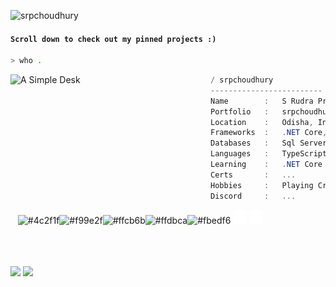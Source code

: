 <p align="left"> <img src="https://komarev.com/ghpvc/?username=srpchoudhury&label=Profile%20views&color=0e75b6&style=flat" alt="srpchoudhury" /> </p> 

#### ```Scroll down to check out my pinned projects :)```
```zsh
> who .
```

<img align="left" src="https://cdn.discordapp.com/attachments/832596849402839070/929648349823512576/desk_animated.gif" 
     alt="A Simple Desk" width="320" /> 

```csharp
/ srpchoudhury
-------------------------
Name        :   S Rudra Prasad Choudhury
Portfolio   :   srpchoudhury
Location    :   Odisha, India
Frameworks  :   .NET Core, MVC, Angular
Databases   :   Sql Server, MySQL, Oracle DB     
Languages   :   TypeScript, JavaScript, java, C#
Learning    :   .NET Core
Certs       :   ...
Hobbies     :   Playing Cricket
Discord     :   ...
```
<p align="left">
     &nbsp;&nbsp;  
  <img alt=" #4c2f1f " src="http://placehold.jp/4c2f1f/000000/20x20.jpg?text=%20"/><img alt="#f99e2f " src="http://placehold.jp/f99e2f/000000/20x20.jpg?text=%20" width="25" height="20" /><img alt="#ffcb6b " src="http://placehold.jp/ffcb6b/000000/20x20.jpg?text=%20" width="25" height="20" /><img alt="#ffdbca " src="http://placehold.jp/ffdbca/000000/20x20.jpg?text=%20" width="25" height="20" /><img alt="#fbedf6 " src="http://placehold.jp/fbedf6/000000/20x20.jpg?text=%20" width="25" height="20" />
     <a href="https://srpchoudhury.github.io" target="_blank"><img alt="https://srpchoudhury.github.io" width="22px" src="https://github.com/Aakarsh-B/trying-repos/blob/master/www.svg" /></a>
     <a href="https://linkedin.com/in/srpchoudhury" target="_blank"><img alt="srpchoudhury  | LinkedIn" width="22px" src="https://github.com/Aakarsh-B/trying-repos/blob/master/linkedin.svg" /></a>
</p>
<br/>
<br/>
<br/>

<!-- [![srpchoudhury's github stats](https://github-readme-stats.vercel.app/api?username=srpchoudhuryxd&include_all_commits=true&count_private=true&show_icons=true&line_height=20&title_color=FFFFFF&icon_color=FFFFFF&text_color=FFFFFF&bg_color=0D1117)](https://github.com/anuraghazra/github-readme-stats) -->
 <!-- [![srpchoudhury's github stats](https://github-readme-stats-eight-theta.vercel.app/api/top-langs/?username=srpchoudhuryxd&hide=jupyter%20notebook&layout=compact&include_all_commits=true&count_private=true&show_icons=true&line_height=20&title_color=FFFFFF&icon_color=FFFFFF&text_color=FFFFFF&bg_color=0D1117)](https://github.com/anuraghazra/github-readme-stats) -->
 
<span>
<img height="150em" src="https://github-readme-stats-sigma-five.vercel.app/api?username=srpchoudhury&include_all_commits=true&count_private=true&show_icons=true&line_height=20&title_color=FFFFFF&icon_color=FFFFFF&text_color=FFFFFF&bg_color=0D1117"/>
<img height="150em" float="right" src="https://github-readme-stats-eight-theta.vercel.app/api/top-langs/?username=srpchoudhury&hide=jupyter%20notebook&layout=compact&include_all_commits=true&count_private=true&show_icons=true&line_height=20&title_color=FFFFFF&icon_color=FFFFFF&text_color=FFFFFF&bg_color=0D1117"/>
</span>

